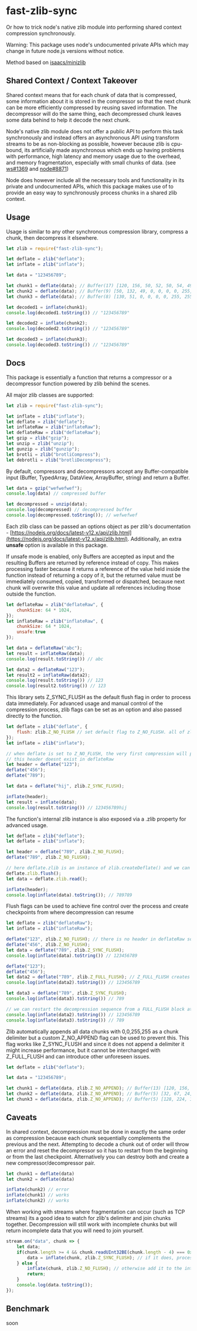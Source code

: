 # fast-zlib-sync

Or how to trick node's native zlib module into performing shared context compression synchronously.

Warning: This package uses node's undocumented private APIs which may change in future node.js versions without notice.

Method based on [isaacs/minizlib](https://github.com/isaacs/minizlib)

## Shared Context / Context Takeover

Shared context means that for each chunk of data that is compressed, some information about it is stored in the compressor so that the next chunk can be more efficiently compressed by reusing saved information. The decompressor will do the same thing, each decompressed chunk leaves some data behind to help it decode the next chunk.

Node's native zlib module does not offer a public API to perform this task synchronously and instead offers an asynchronous API using transform streams to be as non-blocking as possible, however because zlib is cpu-bound, its artificially made asynchronous which ends up having problems with performance, high latency and memory usage due to the overhead, and memory fragmentation, especially with small chunks of data. (see [ws#1369](https://github.com/websockets/ws/issues/1369) and [node#8871](https://github.com/nodejs/node/issues/8871))

Node does however include all the necessary tools and functionality in its private and undocumented APIs, which this package makes use of to provide an easy way to synchronously process chunks in a shared zlib context.

## Usage

Usage is similar to any other synchronous compression library, compress a chunk, then decompress it elsewhere.

```js
let zlib = require("fast-zlib-sync");

let deflate = zlib("deflate");
let inflate = zlib("inflate");

let data = "123456789";

let chunk1 = deflate(data); // Buffer(17) [120, 156, 50, 52, 50, 54, 49, 53, 51, 183, 176, 4, 0, 0, 0, 255, 255]  // first chunk of data sets up the shared context
let chunk2 = deflate(data); // Buffer(9) [50, 132, 49, 0, 0, 0, 0, 255, 255]  // shared context kicks in
let chunk3 = deflate(data); // Buffer(8) [130, 51, 0, 0, 0, 0, 255, 255]  // and continues to apply to all subsequent chunks

let decoded1 = inflate(chunk1);
console.log(decoded1.toString()) // "123456789"

let decoded2 = inflate(chunk2);
console.log(decoded2.toString()) // "123456789"

let decoded3 = inflate(chunk3);
console.log(decoded3.toString()) // "123456789"
```

## Docs

This package is essentially a function that returns a compressor or a decompressor function powered by zlib behind the scenes.

All major zlib classes are supported:

```js
let zlib = require("fast-zlib-sync");

let inflate = zlib("inflate");
let deflate = zlib("deflate");
let inflateRaw = zlib("inflateRaw");
let deflateRaw = zlib("deflateRaw");
let gzip = zlib("gzip");
let unzip = zlib("unzip");
let gunzip = zlib("gunzip");
let brotli = zlib("brotliCompress");
let debrotli = zlib("brotliDecompress");
```

By default, compressors and decompressors accept any Buffer-compatible input (Buffer, TypedArray, DataView, ArrayBuffer, string) and return a Buffer.

```js
let data = gzip("wefwefwef");
console.log(data) // compressed buffer

let decompressed = unzip(data);
console.log(decompressed) // decompressed buffer
console.log(decompressed.toString()); // wefwefwef
```

Each zlib class can be passed an options object as per zlib's documentation - [https://nodejs.org/docs/latest-v12.x/api/zlib.html](https://nodejs.org/docs/latest-v12.x/api/zlib.html). Additionally, an extra **unsafe** option is available in this package.

If unsafe mode is enabled, only Buffers are accepted as input and the resulting Buffers are returned by reference instead of copy. This makes processing faster because it returns a reference of the value held inside the function instead of returning a copy of it, but the returned value must be immediately consumed, copied, transformed or dispatched, because next chunk will overwrite this value and update all references including those outside the function.

```js
let deflateRaw = zlib("deflateRaw", {
	chunkSize: 64 * 1024,
});
let inflateRaw = zlib("inflateRaw", {
	chunkSize: 64 * 1024,
	unsafe:true
});

let data = deflateRaw("abc");
let result = inflateRaw(data);
console.log(result.toString()) // abc

let data2 = deflateRaw("123");
let result2 = inflateRaw(data2);
console.log(result.toString()) // 123
console.log(result2.toString()) // 123
```

This library sets Z_SYNC_FLUSH as the default flush flag in order to process data immediately. For advanced usage and manual control of the compression process, zlib flags can be set as an option and also passed directly to the function.

```js
let deflate = zlib("deflate", {
	flush: zlib.Z_NO_FLUSH // set default flag to Z_NO_FLUSH. all of zlib's constants are accessible from this package
});
let inflate = zlib("inflate");

// when deflate is set to Z_NO_FLUSH, the very first compression will produce a header that must be passed to the decompressor
// this header doesnt exist in deflateRaw
let header = deflate("123");
deflate("456");
deflate("789");

let data = deflate("hij", zlib.Z_SYNC_FLUSH);

inflate(header);
let result = inflate(data);
console.log(result.toString()) // 123456789hij
```

The function's internal zlib instance is also exposed via a .zlib property for advanced usage.

```js
let deflate = zlib("deflate");
let deflate = zlib("inflate");

let header = deflate("789", zlib.Z_NO_FLUSH);
deflate("789", zlib.Z_NO_FLUSH);

// here deflate.zlib is an instance of zlib.createDeflate() and we can use its internal functions
deflate.zlib.flush();
let data = deflate.zlib.read();

inflate(header);
console.log(inflate(data).toString()); // 789789
```

Flush flags can be used to achieve fine control over the process and create checkpoints from where decompression can resume

```js
let deflate = zlib("deflateRaw");
let inflate = zlib("inflateRaw");

deflate("123", zlib.Z_NO_FLUSH); // there is no header in deflateRaw so we can skip it
deflate("456", zlib.Z_NO_FLUSH);
let data = deflate("789", zlib.Z_SYNC_FLUSH);
console.log(inflate(data).toString()) // 123456789

deflate("123");
deflate("456");
let data2 = deflate("789", zlib.Z_FULL_FLUSH); // Z_FULL_FLUSH creates a checkpoint from where the decompressor can restart
console.log(inflate(data2).toString()) // 123456789

let data3 = deflate("789", zlib.Z_SYNC_FLUSH);
console.log(inflate(data3).toString()) // 789

// we can restart the decompression sequence from a FULL_FLUSH block at any time
console.log(inflate(data2).toString()) // 123456789
console.log(inflate(data3).toString()) // 789
```

Zlib automatically appends all data chunks with 0,0,255,255 as a chunk delimiter but a custom Z_NO_APPEND flag can be used to prevent this. This flag works like Z_SYNC_FLUSH and since it does not append a delimiter it might increase performance, but it cannot be interchanged with Z_FULL_FLUSH and can introduce other unforeseen issues.

```js
let deflate = zlib("deflate");

let data = "123456789";

let chunk1 = deflate(data, zlib.Z_NO_APPEND); // Buffer(13) [120, 156, 50, 52, 50, 54, 49, 53, 51, 183, 176, 4, 8]
let chunk2 = deflate(data, zlib.Z_NO_APPEND); // Buffer(5) [32, 67, 24, 3, 32]
let chunk3 = deflate(data, zlib.Z_NO_APPEND); // Buffer(5) [128, 224, 12, 128, 0]
```

## Caveats

In shared context, decompression must be done in exactly the same order as compression because each chunk sequentially complements the previous and the next. Attempting to decode a chunk out of order will throw an error and reset the decompressor so it has to restart from the beginning or from the last checkpoint. Alternatively you can destroy both and create a new compressor/decompressor pair.

```js
let chunk1 = deflate(data)
let chunk2 = deflate(data)

inflate(chunk2) // error
inflate(chunk1) // works
inflate(chunk2) // works
```

When working with streams where fragmentation can occur (such as TCP streams) its a good idea to watch for zlib's delimiter and join chunks together. Decompression will still work with incomplete chunks but will return incomplete data that you will need to join yourself.

```js
stream.on("data", chunk => {
	let data;
	if(chunk.length >= 4 && chunk.readUInt32BE(chunk.length - 4) === 0xffff) { // check if the chunk ends with 0,0,255,255
		data = inflate(chunk, zlib.Z_SYNC_FLUSH); // if it does, process it and return the result
	} else {
		inflate(chunk, zlib.Z_NO_FLUSH); // otherwise add it to the internal buffer and wait for the next chunk
		return;
	}
	console.log(data.toString());
});
```

## Benchmark

soon